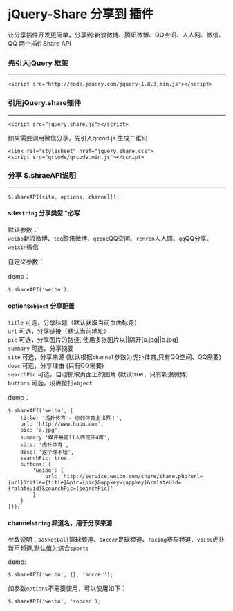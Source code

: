 # jQuery-Share 分享到 插件
让分享插件开发更简单，分享到:新浪微博、腾讯微博、QQ空间、人人网、微信、QQ
两个插件Share API 


### 先引入jQuery 框架
-----------------------

    <script src="http://code.jquery.com/jquery-1.8.3.min.js"></script>

### 引用jQuery.share插件
-----------------------

    <script src="jquery.share.js"></script>

如果需要调用微信分享，先引入qrcod.js 生成二维码

    <link rel="stylesheet" href="jquery.share.css">
    <script src="qrcode/qrcode.min.js"></script>
    
### 分享 $.shraeAPI说明
-----------------------

    $.shareAPI(site, options, channel});
    
    
#### site<code>string</code> 分享类型 *必写
默认参数：<br />
<code>weibo</code>新浪微博、<code>tqq</code>腾讯微博、<code>qzone</code>QQ空间、<code>renren</code>人人网、<code>qq</code>QQ分享、<code>weixin</code>微信<br />

自定义参数：

demo：<br />
    
    $.shareAPI('weibo');
    
#### options<code>object</code> 分享配置
<code>title</code> 可选，分享标题（默认获取当前页面标题）<br />
<code>url</code> 可选，分享链接（默认当前地址）<br />
<code>pic</code> 可选，分享图片的路径, 使用多张图片以||隔开[a.jpg||b.jpg]<br />
<code>summary</code> 可选，分享摘要<br />
<code>site</code> 可选，分享来源 (默认根据<code>channel</code>参数为虎扑体育,只有QQ空间、QQ需要)<br />
<code>desc</code> 可选，分享理由 (只有QQ需要)<br />
<code>searchPic</code> 可选，自动抓取页面上的图片 (默认true，只有新浪微博)<br />
<code>buttons</code> 可选，设置按扭<code>object</code><br />

demo：<br />

    $.shareAPI('weibo', {
        title: '虎扑体育 - 你的体育全世界！',
        url: 'http://www.hupu.com',
        pic: 'a.jpg',
        summary '媒评最差11人西班牙4席',
        site: '虎扑体育',
        desc: '这个球不错',
        searchPic: true,
        buttons: {
            'weibo': {
                url: 'http://service.weibo.com/share/share.php?url={url}&title={title}&pic={pic}&appkey={appkey}&ralateUid={ralateUid}&searchPic={searchPic}'
            }
        }
    }});
    
    
#### channel<code>string</code> 频道名，用于分享来源
参数说明：<code>basketball</code>篮球频道、<code>soccer</code>足球频道、<code>racing</code>赛车频道、<code>voice</code>虎扑新声频道,默认值为综合<code>sports</code><br />

demo:<br />

    $.shareAPI('weibo', {}, 'soccer');

如参数<code>options</code>不需要使用，可以使用如下：

    $.shareAPI('weibo', 'soccer');
